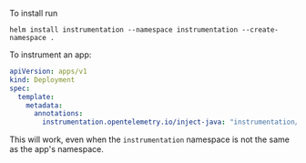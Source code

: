 To install run

```shell
helm install instrumentation --namespace instrumentation --create-namespace .
```

To instrument an app:

```yaml
apiVersion: apps/v1
kind: Deployment
spec:
  template:
    metadata:
      annotations:
        instrumentation.opentelemetry.io/inject-java: "instrumentation/my-instrumentation"
```

This will work, even when the `instrumentation` namespace is not the same as the app's namespace.
